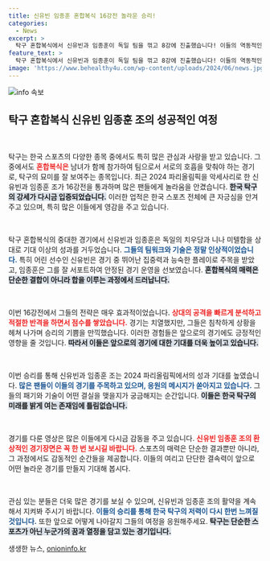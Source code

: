 ```yaml
---
title: 신유빈 임종훈 혼합복식 16강전 놀라운 승리!
categories:
  - News
excerpt: >
  탁구 혼합복식에서 신유빈과 임종훈이 독일 팀을 꺾고 8강에 진출했습니다! 이들의 역동적인 경기 장면을 영상으로 만나보세요. 올림픽의 새로운 간판으로 떠오른 이들의 활약을 놓치지 마세요!
feature_text: >
  탁구 혼합복식에서 신유빈과 임종훈이 독일 팀을 꺾고 8강에 진출했습니다! 이들의 역동적인 경기 장면을 영상으로 만나보세요. 올림픽의 새로운 간판으로 떠오른 이들의 활약을 놓치지 마세요!
image: 'https://www.behealthy4u.com/wp-content/uploads/2024/06/news.jpg'
---
```


<p><img src="https://www.behealthy4u.com/wp-content/uploads/2024/06/news.jpg" alt="info 속보" /></p>

<h2 data-ke-size="size26">탁구 혼합복식 신유빈 임종훈 조의 성공적인 여정</h2>

<p data-ke-size="size16">&nbsp;</p>

<p>탁구는 한국 스포츠의 다양한 종목 중에서도 특히 많은 관심과 사랑을 받고 있습니다. 그중에서도 <b><span style="color: #ee2323;">혼합복식은</span></b> 남녀가 함께 참가하여 팀으로서 서로의 호흡을 맞춰야 하는 경기로, 탁구의 묘미를 잘 보여주는 종목입니다. 최근 2024 파리올림픽을 악세사리로 한 신유빈과 임종훈 조가 16강전을 통과하며 많은 팬들에게 놀라움을 안겼습니다. <b><span style="background-color: #21538527;">한국 탁구의 강세가 다시금 입증되었습니다.</span></b> 이러한 업적은 한국 스포츠 전체에 큰 자긍심을 안겨주고 있으며, 특히 많은 이들에게 영감을 주고 있습니다.</p>

<p data-ke-size="size16">&nbsp;</p>

<p>탁구 혼합복식의 중대한 경기에서 신유빈과 임종훈은 독일의 치우당과 니나 미텔함을 상대로 기대 이상의 성과를 거두었습니다. <b><span style="color: #1a5490;">그들의 팀워크와 기술은 정말 인상적이었습니다.</span></b> 특히 어린 선수인 신유빈은 경기 중 뛰어난 집중력과 능숙한 플레이로 주목을 받았고, 임종훈은 그를 잘 서포트하여 안정된 경기 운영을 선보였습니다. <b><span style="background-color: #21538527;">혼합복식의 매력은 단순한 결합이 아니라 합을 이루는 과정에서 드러납니다.</span></b>  </p>

<p data-ke-size="size16">&nbsp;</p>

<p>이번 16강전에서 그들의 전략은 매우 효과적이었습니다. <b><span style="color: #ee2323;">상대의 공격을 빠르게 분석하고 적절한 반격을 하면서 점수를 쌓았습니다.</span></b> 경기는 치열했지만, 그들은 침착하게 상황을 헤쳐 나가며 승리의 기쁨을 만끽했습니다. 이러한 경험들은 앞으로의 경기에도 긍정적인 영향을 줄 것입니다. <b><span style="background-color: #21538527;">따라서 이들은 앞으로의 경기에 대한 기대를 더욱 높이고 있습니다.</span></b></p>

<p data-ke-size="size16">&nbsp;</p>

<p>이번 승리를 통해 신유빈과 임종훈 조는 2024 파리올림픽에서의 성과 기대를 높였습니다. <b><span style="color: #1a5490;">많은 팬들이 이들의 경기를 주목하고 있으며, 응원의 메시지가 쏟아지고 있습니다.</span></b> 그들의 패기와 기술이 어떤 결실을 맺을지가 궁금해지는 순간입니다. <b><span style="background-color: #21538527;">이들은 한국 탁구의 미래를 밝게 여는 존재임에 틀림없습니다.</span></b></p>

<p data-ke-size="size16">&nbsp;</p>

<p>경기를 다룬 영상은 많은 이들에게 다시금 감동을 주고 있습니다. <b><span style="color: #ee2323;">신유빈 임종훈 조의 환상적인 경기장면은 꼭 한 번 보시길 바랍니다.</span></b> 스포츠의 매력은 단순한 결과뿐만 아니라, 그 과정에서도 감동적인 순간들을 제공합니다. 이들의 여리고 단단한 결속력이 앞으로 어떤 놀라운 경기를 만들지 기대해 봅시다. </p>

<p data-ke-size="size16">&nbsp;</p>

<p>관심 있는 분들은 더욱 많은 경기를 보실 수 있으며, 신유빈과 임종훈 조의 활약을 계속해서 지켜봐 주시기 바랍니다. <b><span style="color: #1a5490;">이들의 승리를 통해 한국 탁구의 저력이 다시 한번 느껴질 것입니다.</span></b> 또한 앞으로 어떻게 나아갈지 그들의 여정을 응원해주세요. <b><span style="background-color: #21538527;">탁구는 단순한 스포츠가 아닌 누군가의 꿈과 열정을 담고 있는 경기입니다.</span></b> </p>
생생한 뉴스, <a href="https://onioninfo.kr" rel="dofollow">onioninfo.kr</a>


